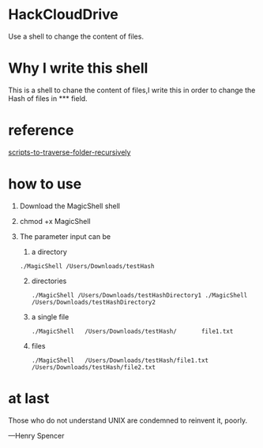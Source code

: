 # HackCloudDrive
Use a shell to change the content of files.

# Why I write this shell
This is a shell to chane the content of files,I write this in order to change the Hash of files in *** field.

# reference
[scripts-to-traverse-folder-recursively]( http://yejinxin.github.io/scripts-to-traverse-folder-recursively/)

# how to use
1. Download the MagicShell shell 
2. chmod +x MagicShell
3. The parameter input can be 
	1. 	a directory
	 
	 ~~~ 
	 ./MagicShell /Users/Downloads/testHash
	 ~~~
	 
	2. directories 
	
		~~~
		./MagicShell /Users/Downloads/testHashDirectory1 ./MagicShell /Users/Downloads/testHashDirectory2
		~~~
	3. a single file 
	
		~~~ 
		./MagicShell   /Users/Downloads/testHash/		file1.txt
		~~~
	4. files 
	
		~~~
		./MagicShell   /Users/Downloads/testHash/file1.txt /Users/Downloads/testHash/file2.txt
		~~~
 		

# at last
Those who do not understand UNIX are condemned to reinvent it, poorly.

—Henry Spencer
